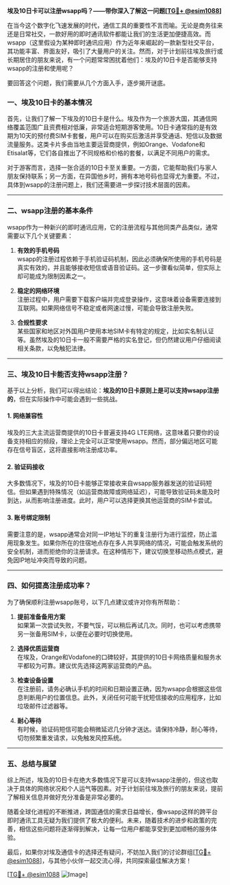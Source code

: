 **埃及10日卡可以注册wsapp吗？——带你深入了解这一问题[[TG💪+ @esim1088](https://t.me/s/esim1088)]**

在当今这个数字化飞速发展的时代，通信工具的重要性不言而喻。无论是商务往来还是日常社交，一款好用的即时通讯软件都能让我们的生活更加便捷高效。而wsapp（这里假设为某种即时通讯应用）作为近年来崛起的一款新型社交平台，其功能丰富、界面友好，吸引了大量用户的关注。然而，对于计划前往埃及旅行或长期居住的朋友来说，有一个问题常常困扰着他们：埃及的10日卡是否能够支持wsapp的注册和使用呢？

要回答这个问题，我们需要从几个方面入手，逐步揭开谜底。

### **一、埃及10日卡的基本情况**

首先，让我们了解一下埃及的10日卡是什么。埃及作为一个旅游大国，其通信网络覆盖范围广且资费相对低廉，非常适合短期游客使用。10日卡通常指的是有效期为10天的预付费SIM卡套餐，用户可以在购买后激活并享受通话、短信以及数据流量服务。这类卡片多由当地主要运营商提供，例如Orange、Vodafone和Etisalat等，它们各自推出了不同规格和价格的套餐，以满足不同用户的需求。

对于游客而言，选择一张合适的10日卡至关重要。一方面，它能帮助我们与家人朋友保持联系；另一方面，在异国他乡时，拥有本地号码也显得尤为重要。不过，具体到wsapp的注册问题上，我们还需要进一步探讨技术层面的因素。

---

### **二、wsapp注册的基本条件**

wsapp作为一种新兴的即时通讯应用，它的注册流程与其他同类产品类似，通常需要以下几个关键要素：

1. **有效的手机号码**  
   wsapp的注册过程依赖于手机验证码机制，因此必须确保所使用的手机号码是真实有效的，并且能够接收短信或语音验证码。这一步骤看似简单，但实际上却可能成为限制因素之一。

2. **稳定的网络环境**  
   注册过程中，用户需要下载客户端并完成登录操作，这意味着设备需要连接到互联网。如果网络信号不稳定或者网速过慢，可能会导致注册失败。

3. **合规性要求**  
   某些国家和地区对外国用户使用本地SIM卡有特定的规定，比如实名制认证等。虽然埃及的10日卡一般不需要严格的实名登记，但仍然建议用户仔细阅读相关条款，以免触犯法律。

---

### **三、埃及10日卡能否支持wsapp注册？**

基于以上分析，我们可以得出结论：**埃及的10日卡原则上是可以支持wsapp注册的**，但在实际操作中可能会遇到一些挑战。

#### **1. 网络兼容性**
埃及的三大主流运营商提供的10日卡普遍支持4G LTE网络，这意味着只要你的设备支持相应的频段，理论上完全可以正常使用wsapp。然而，部分偏远地区可能存在信号盲区，这将直接影响注册成功率。

#### **2. 验证码接收**
大多数情况下，埃及的10日卡能够正常接收来自wsapp服务器发送的验证码短信。但如果遇到特殊情况（如运营商故障或网络延迟），可能导致验证码未能及时到达，从而影响注册进度。此时，用户可以选择更换其他运营商的SIM卡尝试。

#### **3. 账号绑定限制**
需要注意的是，wsapp通常会对同一IP地址下的重复注册行为进行监控，防止滥用现象发生。如果你所在的住宿地点存在多人共享网络的情况，可能会触发系统的安全机制，进而拒绝你的注册请求。在这种情形下，建议切换至移动热点模式，避免因IP地址冲突而导致的问题。

---

### **四、如何提高注册成功率？**

为了确保顺利注册wsapp账号，以下几点建议或许对你有所帮助：

1. **提前准备备用方案**  
   如果第一次尝试失败，不要气馁，可以稍后再试几次。同时，也可以考虑携带另一张备用SIM卡，以便在必要时切换使用。

2. **选择优质运营商**  
   在埃及，Orange和Vodafone的口碑较好，其提供的10日卡网络质量和服务水平都较为可靠。建议优先选择这两家运营商的产品。

3. **检查设备设置**  
   在注册前，请务必确认手机的时间和日期设置正确，因为wsapp会根据这些信息判断用户的位置信息。此外，关闭任何可能干扰短信接收的应用程序，比如垃圾邮件过滤器等。

4. **耐心等待**  
   有时候，验证码短信可能会稍微延迟几分钟才送达。请保持冷静，耐心等待，切勿频繁重发请求，以免触发风控系统。

---

### **五、总结与展望**

综上所述，埃及的10日卡在绝大多数情况下是可以支持wsapp注册的，但这也取决于具体的网络状况和个人运气等因素。对于计划前往埃及旅行的朋友来说，提前了解相关信息并做好充分准备是非常必要的。

随着全球化进程的不断推进，跨国通信的需求日益增长，像wsapp这样的跨平台即时通讯工具无疑为我们提供了极大的便利。未来，随着技术的进步和政策的完善，相信这些问题将逐渐得到解决，让每一位用户都能享受到更加顺畅的服务体验。

最后，如果你对埃及通信卡的选择还有疑问，不妨加入我们的讨论群组[[TG💪+ @esim1088](https://t.me/s/esim1088)]，与其他小伙伴一起交流心得，共同探索最佳解决方案！

[[TG💪+ @esim1088](https://t.me/s/esim1088) ![Image](https://i.postimg.cc/4NQfJmqS/Snipaste-2025-05-13-00-14-12.png)]
